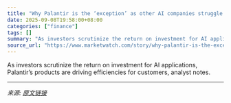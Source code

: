 ```yaml
---
title: "Why Palantir is the ‘exception’ as other AI companies struggle to add value"
date: 2025-09-08T19:58:00+08:00
categories: ["finance"]
tags: []
summary: "As investors scrutinize the return on investment for AI applications, Palantir’s products are driving efficiencies for customers, analyst notes."
source_url: "https://www.marketwatch.com/story/why-palantir-is-the-exception-as-other-ai-companies-struggle-to-add-value-7ebcb215?mod=mw_rss_topstories"
---
```


As investors scrutinize the return on investment for AI applications, Palantir’s products are driving efficiencies for customers, analyst notes.

---

*来源: [原文链接](https://www.marketwatch.com/story/why-palantir-is-the-exception-as-other-ai-companies-struggle-to-add-value-7ebcb215?mod=mw_rss_topstories)*
